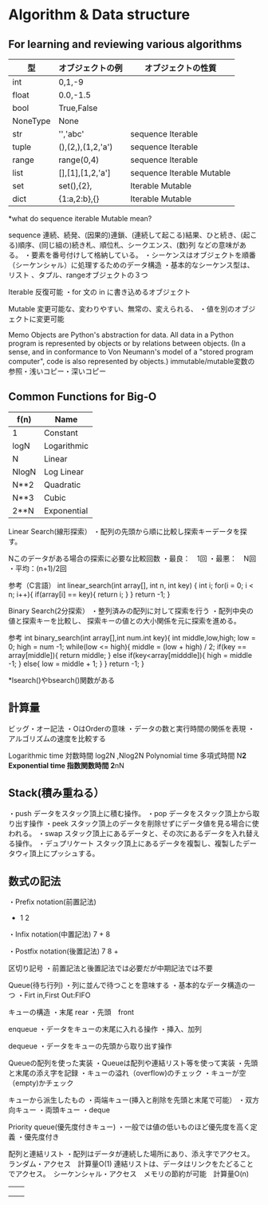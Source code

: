 # Algorithm & Data structure
## For learning and reviewing various algorithms


| 型 | オブジェクトの例 |オブジェクトの性質|
| ------------- | ------------- | ------------- |
|int|0,1,-9|||
|float|0.0,-1.5|||
|bool|True,False|||
|NoneType|None||
|str|'','abc'|sequence Iterable|
|tuple|(),(2,),(1,2,'a')|sequence Iterable|
|range|range(0,4)|sequence Iterable|
|list|[],[1],[1,2,'a']|sequence Iterable Mutable|
|set|set(),{2},|Iterable Mutable|
|dict|{1:a,2:b},{}|Iterable Mutable|

*what do sequence iterable Mutable mean?

sequence
連続、続発、(因果的)連鎖、(連続して起こる)結果、ひと続き、(起こる)順序、(同じ組の)続き札、順位札、シークエンス、(数)列
などの意味がある。
・要素を番号付けして格納している。
・シーケンスはオブジェクトを順番（シーケンシャル）に処理するためのデータ構造
・基本的なシーケンス型は、リスト 、タプル、rangeオブジェクトの３つ

Iterable
反復可能
・for 文の in に書き込めるオブジェクト

Mutable
変更可能な、変わりやすい、無常の、変えられる、
・値を別のオブジェクトに変更可能

Memo
Objects are Python's abstraction for data. All data in a Python program is represented by objects or by relations between objects. (In a sense, and in conformance to Von Neumann's model of a "stored program computer", code is also represented by objects.)
immutable/mutable変数の参照・浅いコピー・深いコピー

## Common Functions for Big-O
|f(n)|Name|
| ------------- | ------------- |
|1|Constant|
|logN|Logarithmic|
|N|Linear|
|NlogN|Log Linear|
|N**2|Quadratic|
|N**3|Cubic|
|2**N|Exponential|



Linear Search(線形探索）
・配列の先頭から順に比較し探索キーデータを探す。

Nこのデータがある場合の探索に必要な比較回数
・最良：　1回
・最悪：　N回
・平均：(n+1)/2回

参考（C言語）
int linear_search(int array[], int n, int key) {
 int i;
 for(i = 0; i < n; i++){
 if(array[i] == key){
 return i;
   }
  }
  return -1;
 }

Binary Search(2分探索）
・整列済みの配列に対して探索を行う
・配列中央の値と探索キーを比較し、
探索キーの値との大小関係を元に探索を進める。

参考
int binary_search(int array[],int num.int key){
int middle,low,high;
low = 0;
high = num -1;
while(low <= high){
middle = (low + high) / 2;
if(key == array[middle]){
return middle;
}
else if(key<array[midddle]){
high = middle -1;
}
else{
low = middle + 1;
}
}
return -1;
}

*lsearch()やbsearch()関数がある


## 計算量
ビッグ・オー記法
・OはOrderの意味
・データの数と実行時間の関係を表現
・アルゴリズムの速度を比較する

Logarithmic time 対数時間 log2N ,Nlog2N
Polynomial time 多項式時間 N**2
Exponential time 指数関数時間 2**nN

## Stack(積み重ねる）
・push
データをスタック頂上に積む操作。
・pop
データをスタック頂上から取り出す操作
・peek
スタック頂上のデータを削除せずにデータ値を見る場合に使われる。
・swap
スタック頂上にあるデータと、その次にあるデータを入れ替える操作。
・デュプリケート
スタック頂上にあるデータを複製し、複製したデータウィ頂上にプッシュする。


## 数式の記法
・Prefix notation(前置記法)
+ 1 2

・Infix notation(中置記法)
7 + 8

・Postfix notation(後置記法)
7 8 +

区切り記号
・前置記法と後置記法では必要だが中期記法では不要



Queue(待ち行列)
・列に並んで待つことを意味する
・基本的なデータ構造の一つ
・Firt in,First Out:FIFO

キューの構造
・末尾 rear
・先頭　front

enqueue
・データをキューの末尾に入れる操作
・挿入、加列

dequeue
・データをキューの先頭から取り出す操作

Queueの配列を使った実装
・Queueは配列や連結リスト等を使って実装
・先頭と末尾の添え字を記録
・キューの溢れ（overflow)のチェック
・キューが空（empty)かチェック


キューから派生したもの
・両端キュー(挿入と削除を先頭と末尾で可能）
・双方向キュー
・両頭キュー
・deque

Priority queue(優先度付きキュー)
・一般では値の低いものほど優先度を高く定義
・優先度付き

配列と連結リスト
・配列はデータが連続した場所にあり、添え字でアクセス。　ランダム・アクセス　計算量O(1)
連結リストは、データはリンクをたどることでアクセス。　シーケンシャル・アクセス　メモリの節約が可能　計算量O(n)



|||
| ------------- | ------------- |
|||
|||
|||

